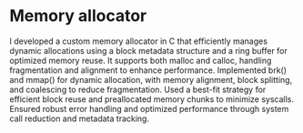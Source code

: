 <h1>
    Memory allocator
</h1>
I developed a custom memory allocator in C that efficiently manages dynamic allocations using a block metadata structure and a ring buffer for optimized memory reuse. It supports both malloc and calloc, handling fragmentation and alignment to enhance performance. Implemented brk() and mmap() for dynamic allocation, with memory alignment, block splitting, and coalescing to reduce fragmentation. Used a best-fit strategy for efficient block reuse and preallocated memory chunks to minimize syscalls. Ensured robust error handling and optimized performance through system call reduction and metadata tracking.
<br> </br>
